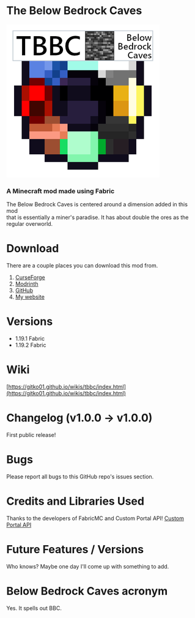 # The Below Bedrock Caves
 ![TBBC gem](/src/main/resources/assets/tbbc/icon.png "TBBC gem")
###  A Minecraft mod made using Fabric

The Below Bedrock Caves is centered around a dimension added in this mod  
that is essentially a miner's paradise. It has about double the ores as the regular overworld.  

# Download  
There are a couple places you can download this mod from.  
1. [CurseForge](https://www.curseforge.com/minecraft/mc-mods/the-below-bedrock-caves)  
2. [Modrinth](https://modrinth.com/mod/the_below_bedrock_caves)  
3. [GitHub](https://github.com/Gitko01/BelowBedrockCaves/releases)  
4. [My website](https://gitko01.github.io)  

# Versions
- 1.19.1 Fabric  
- 1.19.2 Fabric  


# Wiki
[https://gitko01.github.io/wikis/tbbc/index.html](https://gitko01.github.io/wikis/tbbc/index.html)  

# Changelog (v1.0.0 -> v1.0.0)
First public release!

# Bugs  
Please report all bugs to this GitHub repo's issues section.

# Credits and Libraries Used
Thanks to the developers of FabricMC and Custom Portal API!
[Custom Portal API](https://github.com/kyrptonaught/customportalapi)


# Future Features / Versions 
Who knows? Maybe one day I'll come up with something to add.

# Below Bedrock Caves acronym
Yes. It spells out BBC.